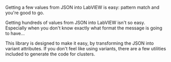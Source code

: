 Getting a few values from JSON into LabVIEW is easy: pattern match and you're good to go.

Getting hundreds of values from JSON into LabVIEW isn't so easy.  Especially when you don't know exactly what format the message is going to have...

This library is designed to make it easy, by transforming the JSON into variant attributes.  If you don't feel like using variants, there are a few utilities included to generate the code for clusters.